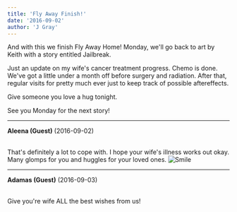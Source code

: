 ```yaml
---
title: 'Fly Away Finish!'
date: '2016-09-02'
author: 'J Gray'
---
```


<p>And with this we finish Fly Away Home! Monday, we'll go back to art by Keith with a story entitled Jailbreak. </p><p>Just an update on my wife's cancer treatment progress. Chemo is done. We've got a little under a month off before surgery and radiation. After that, regular visits for pretty much ever just to keep track of possible aftereffects.</p><p>Give someone you love a hug tonight.</p><p>See you Monday for the next story!</p>

---
**Aleena (Guest)** (2016-09-02)

<br> That's definitely a lot to cope with. I hope your wife's illness works out okay. Many glomps for you and huggles for your loved ones. <img src="/smilies/smile.gif" alt="Smile" border="0">

---
**Adamas (Guest)** (2016-09-03)

<br> Give you're wife ALL the best wishes from us!<br>

